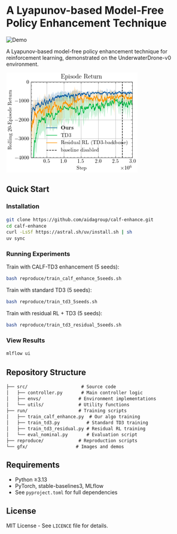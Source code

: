 # A Lyapunov-based Model-Free Policy Enhancement Technique

![Demo](gfx/demo.gif)

A Lyapunov-based model-free policy enhancement technique for reinforcement learning, demonstrated on the UnderwaterDrone-v0 environment.

![Results](gfx/episode_return.png)

## Quick Start

### Installation

```bash
git clone https://github.com/aidagroup/calf-enhance.git
cd calf-enhance
curl -LsSf https://astral.sh/uv/install.sh | sh
uv sync
```

### Running Experiments

Train with CALF-TD3 enhancement (5 seeds):
```bash
bash reproduce/train_calf_enhance_5seeds.sh
```

Train with standard TD3 (5 seeds):
```bash
bash reproduce/train_td3_5seeds.sh
```

Train with residual RL + TD3 (5 seeds):
```bash
bash reproduce/train_td3_residual_5seeds.sh
```

### View Results

```bash
mlflow ui
```

## Repository Structure

```
├── src/                    # Source code
│   ├── controller.py       # Main controller logic
│   ├── envs/              # Environment implementations  
│   └── utils/             # Utility functions
├── run/                   # Training scripts
│   ├── train_calf_enhance.py  # Our algo training
│   ├── train_td3.py          # Standard TD3 training
│   ├── train_td3_residual.py # Residual RL training
│   └── eval_nominal.py       # Evaluation script
├── reproduce/             # Reproduction scripts
└── gfx/                  # Images and demos
```

## Requirements

- Python ≥3.13
- PyTorch, stable-baselines3, MLflow
- See `pyproject.toml` for full dependencies

## License

MIT License - See `LICENCE` file for details.
